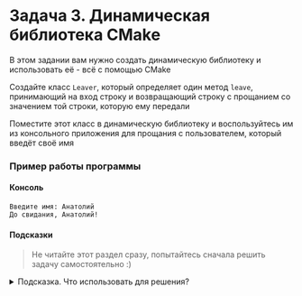 # Задача 3. Динамическая библиотека CMake
В этом задании вам нужно создать динамическую библиотеку и использовать её - всё с помощью CMake

Создайте класс `Leaver`, который определяет один метод `leave`, принимающий на вход строку и возвращающий строку с прощанием со значением той строки, которую ему передали

Поместите этот класс в динамическую библиотеку и воспользуйтесь им из консольного приложения для прощания с пользователем, который введёт своё имя

### Пример работы программы
#### Консоль
```
Введите имя: Анатолий
До свидания, Анатолий!
```

#### Подсказки

> Не читайте этот раздел сразу, попытайтесь сначала решить задачу самостоятельно :)

<details>

<summary>Подсказка. Что использовать для решения?</summary>

Для добавления в проект CMake библиотеки используйте команду `add_library`

Для связывания приложения и библиотеки используйте команду `target_link_libraries`

Вы можете использовать специальный синтаксис для экспорта необходимых членов из библиотеки

При желании вы можете избавиться от специального синтаксиса для экспорта с помощью команды CMake `set(CMAKE_WINDOWS_EXPORT_ALL_SYMBOLS ON)`

</details>